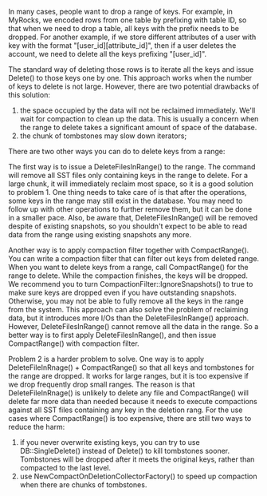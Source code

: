 In many cases, people want to drop a range of keys. For example, in MyRocks, we encoded rows from one table by prefixing with table ID, so that when we need to drop a table, all keys with the prefix needs to be dropped. For another example, if we store different attributes of a user with key with the format "[user_id][attribute_id]", then if a user deletes the account, we need to delete all the keys prefixing "[user_id]".

The standard way of deleting those rows is to iterate all the keys and issue Delete() to those keys one by one. This approach works when the number of keys to delete is not large. However, there are two potential drawbacks of this solution:

1. the space occupied by the data will not be reclaimed immediately. We'll wait for compaction to clean up the data. This is usually a concern when the range to delete takes a significant amount of space of the database.
2. the chunk of tombstones may slow down iterators; 

There are two other ways you can do to delete keys from a range:

The first way is to issue a DeleteFilesInRange() to the range. The command will remove all SST files only containing keys in the range to delete. For a large chunk, it will immediately reclaim most space, so it is a good solution to problem 1. One thing needs to take care of is that after the operations, some keys in the range may still exist in the database. You may need to follow up with other operations to further remove them, but it can be done in a smaller pace. Also, be aware that, DeleteFilesInRange() will be removed despite of existing snapshots, so you shouldn't expect to be able to read data from the range using existing snapshots any more.

Another way is to apply compaction filter together with CompactRange(). You can write a compaction filter that can filter out keys from deleted range. When you want to delete keys from a range, call CompactRange() for the range to delete. While the compaction finishes, the keys will be dropped. We recommend you to turn CompactionFilter::IgnoreSnapshots() to true to make sure keys are dropped even if you have outstanding snapshots. Otherwise, you may not be able to fully remove all the keys in the range from the system. This approach can also solve the problem of reclaiming data, but it introduces more I/Os than the DeleteFilesInRange() approach. However, DeleteFilesInRange() cannot remove all the data in the range. So a better way is to first apply DeleteFilesInRange(), and then issue CompactRange() with compaction filter.

Problem 2 is a harder problem to solve. One way is to apply DeleteFileInRnage() + CompactRange() so that all keys and tombstones for the range are dropped. It works for large ranges, but it is too expensive if we drop frequently drop small ranges. The reason is that DeleteFileInRnage() is unlikely to delete any file and CompactRange() will delete far more data than needed because it needs to execute compactions against all SST files containing any key in the deletion rang. For the use cases where CompactRange() is too expensive, there are still two ways to reduce the harm:

1. if you never overwrite existing keys, you can try to use DB::SingleDelete() instead of Delete() to kill tombstones sooner. Tombstones will be dropped after it meets the original keys, rather than compacted to the last level.
2. use NewCompactOnDeletionCollectorFactory() to speed up compaction when there are chunks of tombstones.
